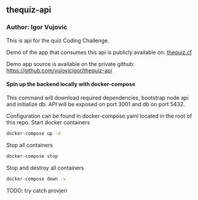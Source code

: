 ## thequiz-api
### Author: Igor Vujovic

This is api for the quiz Coding Challenge.

Demo of the app that consumes this api is publicly available on: [thequiz.cf](https://thequiz.cf)

Demo app source is available on the private github: https://github.com/vujovicigor/thequiz-api

#### Spin up the backend locally with docker-compose 
This command will download required dependencies, bootstrap node api and initialize db. 
API will be exposed on port 3001 and db on port 5432.

Configuration can be found in docker-compose.yaml located in the root of this repo.
Start docker containers
```sh
docker-compose up -d
```

Stop all containers
```sh
docker-compose stop
```

Stop and destroy all containers
```sh
docker-compose down -v
```

TODO: 
try catch provjeri